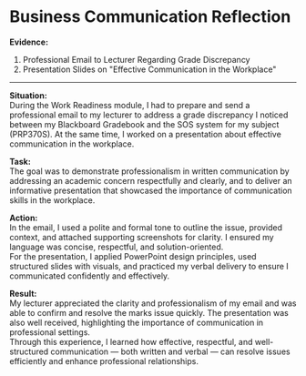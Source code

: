 # Business Communication Reflection

**Evidence:**  
1. Professional Email to Lecturer Regarding Grade Discrepancy  
2. Presentation Slides on "Effective Communication in the Workplace"  

---

**Situation:**  
During the Work Readiness module, I had to prepare and send a professional email to my lecturer to address a grade discrepancy I noticed between my Blackboard Gradebook and the SOS system for my subject (PRP370S). At the same time, I worked on a presentation about effective communication in the workplace.

**Task:**  
The goal was to demonstrate professionalism in written communication by addressing an academic concern respectfully and clearly, and to deliver an informative presentation that showcased the importance of communication skills in the workplace.

**Action:**  
In the email, I used a polite and formal tone to outline the issue, provided context, and attached supporting screenshots for clarity. I ensured my language was concise, respectful, and solution-oriented.  
For the presentation, I applied PowerPoint design principles, used structured slides with visuals, and practiced my verbal delivery to ensure I communicated confidently and effectively.

**Result:**  
My lecturer appreciated the clarity and professionalism of my email and was able to confirm and resolve the marks issue quickly. The presentation was also well received, highlighting the importance of communication in professional settings.  
Through this experience, I learned how effective, respectful, and well-structured communication — both written and verbal — can resolve issues efficiently and enhance professional relationships.
